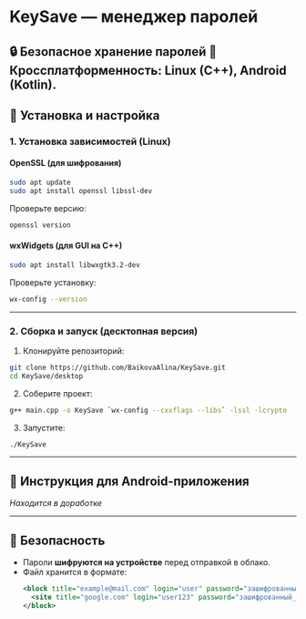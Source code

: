 # **KeySave — менеджер паролей**  

🔒 **Безопасное хранение паролей**
📱 **Кроссплатформенность**: Linux (C++), Android (Kotlin).  
---

## **🚀 Установка и настройка**  

### **1. Установка зависимостей (Linux)**  

#### **OpenSSL (для шифрования)**  
```bash
sudo apt update
sudo apt install openssl libssl-dev
```  
Проверьте версию:  
```bash
openssl version
```  

#### **wxWidgets (для GUI на C++)**  
```bash
sudo apt install libwxgtk3.2-dev
```  
Проверьте установку:  
```bash
wx-config --version
```  
---

### **2. Сборка и запуск (десктопная версия)**  
1. Клонируйте репозиторий:  
```bash
git clone https://github.com/BaikovaAlina/KeySave.git
cd KeySave/desktop
```  
2. Соберите проект:  
```bash
g++ main.cpp -o KeySave `wx-config --cxxflags --libs` -lssl -lcrypto
```  
3. Запустите:  
```bash
./KeySave
```  

---

## **📱 Инструкция для Android-приложения**  

*Находится в доработке*

---

## **🔐 Безопасность**  
- Пароли **шифруются на устройстве** перед отправкой в облако.  
- Файл хранится в формате:  
  ```xml
  <block title="example@mail.com" login="user" password="зашифрованный_пароль">
    <site title="google.com" login="user123" password="зашифрованный_пароль"/>
  </block>
  ```  
